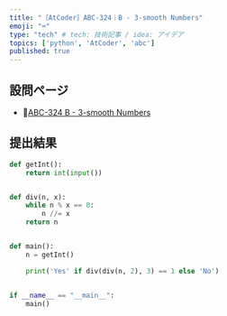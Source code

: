```yaml
---
title: "［AtCoder］ABC-324｜B - 3-smooth Numbers"
emoji: "⌨️"
type: "tech" # tech: 技術記事 / idea: アイデア
topics: ['python', 'AtCoder', 'abc']
published: true
---
```


## 設問ページ

- 🔗[ABC-324 B - 3-smooth Numbers](https://atcoder.jp/contests/abc324/tasks/abc324_b)

## 提出結果

```python
def getInt():
    return int(input())


def div(n, x):
    while n % x == 0:
        n //= x
    return n


def main():
    n = getInt()

    print('Yes' if div(div(n, 2), 3) == 1 else 'No')


if __name__ == "__main__":
    main()
```
